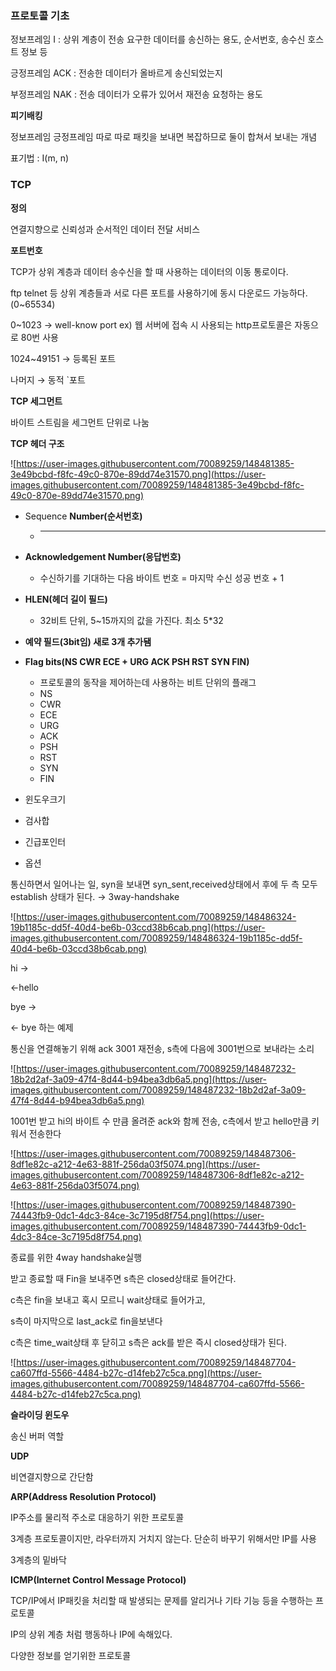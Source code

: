 ### 프로토콜 기초

정보프레임 I :  상위 계층이 전송 요구한 데이터를 송신하는 용도, 순서번호, 송수신 호스트 정보 등

긍정프레임 ACK : 전송한 데이터가 올바르게 송신되었는지

부정프레임 NAK : 전송 데이터가 오류가 있어서 재전송 요청하는 용도

**피기배킹**

정보프레임 긍정프레임 따로 따로 패킷을 보내면 복잡하므로 둘이 합쳐서 보내는 개념

표기법 : I(m, n)

### TCP

**정의**

연결지향으로 신뢰성과 순서적인 데이터 전달 서비스

**포트번호**

TCP가 상위 계층과 데이터 송수신을 할 때 사용하는 데이터의 이동 통로이다. 

ftp telnet 등 상위 계층들과 서로 다른 포트를 사용하기에 동시 다운로드 가능하다.(0~65534)

0~1023 → well-know port  ex) 웹 서버에 접속 시 사용되는 http프로토콜은 자동으로 80번 사용

1024~49151 → 등록된 포트

나머지 → 동적 `포트

**TCP 세그먼트**

바이트 스트림을 세그먼트 단위로 나눔

**TCP 헤더 구조**

![https://user-images.githubusercontent.com/70089259/148481385-3e49bcbd-f8fc-49c0-870e-89dd74e31570.png](https://user-images.githubusercontent.com/70089259/148481385-3e49bcbd-f8fc-49c0-870e-89dd74e31570.png)

- Sequence **Number(순서번호)**
    - ****
- **Acknowledgement Number(응답번호)**
    - 수신하기를 기대하는 다음 바이트 번호 = 마지막 수신 성공 번호 + 1

- **HLEN(헤더 길이 필드)**
    - 32비트 단위, 5~15까지의 값을 가진다. 최소 5*32

- **예약 필드(3bit임) 새로 3개 추가됌**

- **Flag bits(NS CWR ECE + URG ACK PSH RST SYN FIN)**
    - 프로토콜의 동작을 제어하는데 사용하는 비트 단위의 플래그
    - NS
    - CWR
    - ECE
    - URG
    - ACK
    - PSH
    - RST
    - SYN
    - FIN
- 윈도우크기
- 검사합
- 긴급포인터
- 옵션

통신하면서 일어나는 일, syn을 보내면 syn_sent,received상태에서 후에 두 측 모두 establish 상태가 된다. → 3way-handshake

![https://user-images.githubusercontent.com/70089259/148486324-19b1185c-dd5f-40d4-be6b-03ccd38b6cab.png](https://user-images.githubusercontent.com/70089259/148486324-19b1185c-dd5f-40d4-be6b-03ccd38b6cab.png)

hi →

←hello

bye →

← bye 하는 예제 

통신을 연결해놓기 위해 ack 3001 재전송, s측에 다음에 3001번으로 보내라는 소리

![https://user-images.githubusercontent.com/70089259/148487232-18b2d2af-3a09-47f4-8d44-b94bea3db6a5.png](https://user-images.githubusercontent.com/70089259/148487232-18b2d2af-3a09-47f4-8d44-b94bea3db6a5.png)

1001번 받고 hi의 바이트 수 만큼 올려준 ack와 함께 전송, c측에서 받고 hello만큼 키워서 전송한다

![https://user-images.githubusercontent.com/70089259/148487306-8df1e82c-a212-4e63-881f-256da03f5074.png](https://user-images.githubusercontent.com/70089259/148487306-8df1e82c-a212-4e63-881f-256da03f5074.png)

![https://user-images.githubusercontent.com/70089259/148487390-74443fb9-0dc1-4dc3-84ce-3c7195d8f754.png](https://user-images.githubusercontent.com/70089259/148487390-74443fb9-0dc1-4dc3-84ce-3c7195d8f754.png)

종료를 위한 4way handshake실행

받고 종료할 때 Fin을 보내주면 s측은 closed상태로 들어간다. 

c측은 fin을 보내고 혹시 모르니 wait상태로 들어가고,

s측이 마지막으로 last_ack로 fin을보낸다

c측은 time_wait상태 후 닫히고 s측은 ack를 받은 즉시 closed상태가 된다.

![https://user-images.githubusercontent.com/70089259/148487704-ca607ffd-5566-4484-b27c-d14feb27c5ca.png](https://user-images.githubusercontent.com/70089259/148487704-ca607ffd-5566-4484-b27c-d14feb27c5ca.png)

**슬라이딩 윈도우**

송신 버퍼 역할

**UDP**

비연결지향으로 간단함

 **ARP(Address Resolution Protocol)**

IP주소를 물리적 주소로 대응하기 위한 프로토콜

3계층 프로토콜이지만, 라우터까지 거치지 않는다. 단순히 바꾸기 위해서만 IP를 사용

3계층의 밑바닥

**ICMP(Internet Control Message Protocol)**

TCP/IP에서 IP패킷을 처리할 때 발생되는 문제를 알리거나 기타 기능 등을 수행하는 프로토콜

IP의 상위 계층 처럼 행동하나 IP에 속해있다.

다양한 정보를 얻기위한 프로토콜
